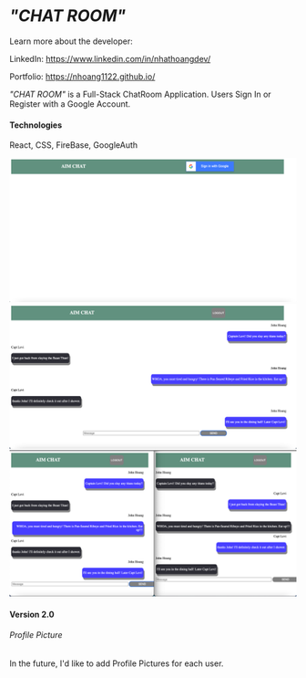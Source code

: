 *"CHAT ROOM"*
===========
Learn more about the developer: 

LinkedIn: https://www.linkedin.com/in/nhathoangdev/

Portfolio: https://nhoang1122.github.io/

*"CHAT ROOM"* is a Full-Stack ChatRoom Application. Users Sign In or Register with a Google Account. 

#### Technologies
React, CSS, FireBase, GoogleAuth

![LogIn](./public/ScreenShot/LogIn.png)
![Chat](./public/ScreenShot/Chat.png)
![DualChat](./public/ScreenShot/DualChat.png)

#### Version 2.0

###### Profile Picture
In the future, I'd like to add Profile Pictures for each user. 
